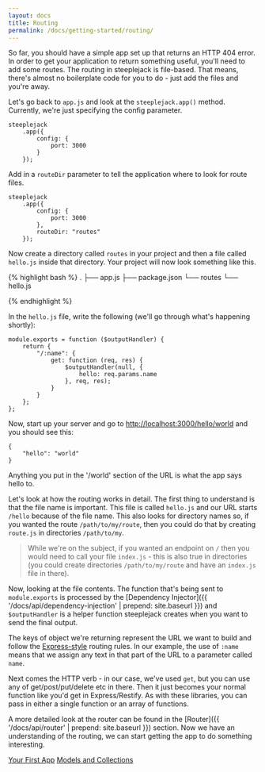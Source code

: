 ```yaml
---
layout: docs
title: Routing
permalink: /docs/getting-started/routing/
---
```


So far, you should have a simple app set up that returns an HTTP 404 error.  In order to get your application to return
something useful, you'll need to add some routes.  The routing in steeplejack is file-based. That means, there's
almost no boilerplate code for you to do - just add the files and you're away.

Let's go back to `app.js` and look at the `steeplejack.app()` method.  Currently, we're just specifying the config
parameter.

    steeplejack
        .app({
            config: {
                port: 3000
            }
        });

Add in a `routeDir` parameter to tell the application where to look for route files.

    steeplejack
        .app({
            config: {
                port: 3000
            },
            routeDir: "routes"
        });

Now create a directory called `routes` in your project and then a file called `hello.js` inside that directory.  Your
project will now look something like this.

{% highlight bash %}
    .
├── app.js
├── package.json
└── routes
    └── hello.js

{% endhighlight %}

In the `hello.js` file, write the following (we'll go through what's happening shortly):

    module.exports = function ($outputHandler) {
        return {
            "/:name": {
                get: function (req, res) {
                    $outputHandler(null, {
                        hello: req.params.name
                    }, req, res);
                }
            }
        };
    };

Now, start up your server and go to [http://localhost:3000/hello/world](http://localhost:3000/hello/world) and you
should see this:

    {
        "hello": "world"
    }

Anything you put in the '/world' section of the URL is what the app says hello to.

Let's look at how the routing works in detail.  The first thing to understand is that the file name is important.  This
file is called `hello.js` and our URL starts `/hello` because of the file name.  This also looks for directory names so,
if you wanted the route `/path/to/my/route`, then you could do that by creating `route.js` in directories `/path/to/my`.

> While we're on the subject, if you wanted an endpoint on `/` then you would need to call your file `index.js` - this
> is also true in directories (you could create directories `/path/to/my/route` and have an `index.js` file in there).

Now, looking at the file contents.  The function that's being sent to `module.exports` is processed by the
[Dependency Injector]({{ '/docs/api/dependency-injection' | prepend: site.baseurl }}) and `$outputHandler` is a helper function
steeplejack creates when you want to send the final output.

The keys of object we're returning represent the URL we want to build and follow the
[Express-style](http://expressjs.com/guide/routing.html) routing rules.  In our example, the use of `:name` means that
we assign any text in that part of the URL to a parameter called `name`.

Next comes the HTTP verb - in our case, we've used `get`, but you can use any of get/post/put/delete etc in there.  Then
it just becomes your normal function like you'd get in Express/Restify.  As with these libraries, you can pass in
either a single function or an array of functions.

A more detailed look at the router can be found in the [Router]({{ '/docs/api/router' | prepend: site.baseurl }}) section.
Now we have an understanding of the routing, we can start getting the app to do something interesting.

<a href="{{ '/docs/getting-started/your-first-app' | prepend: site.baseurl }}" class="prev_button">Your First App</a>
<a href="{{ '/docs/getting-started/models-and-collections' | prepend: site.baseurl }}" class="next_button">Models and Collections</a>
